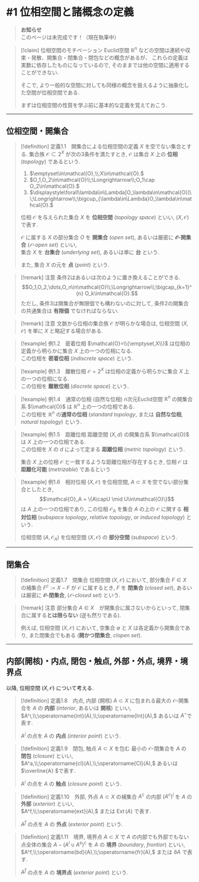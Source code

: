 # #1 位相空間と諸概念の定義

> **お知らせ**  
> このページは未完成です！（現在執筆中）

> [!claim] 位相空間のモチベーション
> Euclid空間 $\mathbb{R}^n$ などの空間は連続や収束・発散、開集合・閉集合・閉包などの概念があるが、
> これらの定義は実数に依存したものになっているので, そのままでは他の空間に適用することができない.  
> 
> そこで, より一般的な空間に対しても同様の概念を扱えるように抽象化した空間が位相空間である.
> 
> まずは位相空間の性質を学ぶ前に基本的な定義を覚えておこう.

---

## 位相空間・開集合

> [!definition] 定義1.1&emsp;開集合による位相空間の定義
> $X$ を空でない集合とする.
> 集合族 $\mathcal{O}\subset 2^X$ が次の3条件を満たすとき, $\mathcal{O}$ は集合 $X$ 上の **位相** (*topology*) であるという.
>
> 1. $\emptyset\in\mathcal{O},\\;X\in\mathcal{O}.$
> 1. $O_1,O_2\in\mathcal{O}\\;\Longrightarrow\\;O_1\cap O_2\in\mathcal{O}.$
> 1. $\displaystyle\forall\lambda\in\Lambda[O_\lambda\in\mathcal{O}]\\;\Longrightarrow\\;\bigcup_{\lambda\in\Lambda}O_\lambda\in\mathcal{O}.$
>
> 位相 $\mathcal{O}$ を与えられた集合 $X$  を **位相空間** (*topology space*) といい, $(X, \mathcal{O})$ で表す.
>
> $\mathcal{O}$ に属する $X$ の部分集合 $O$ を **開集合** (*open set*), あるいは厳密に **$\mathcal{O}$-開集合** (*$\mathcal{O}$-open set*) といい,  
> 集合 $X$ を **台集合** (*underlying set*), あるいは単に **台** という.  
>
> また, 集合 $X$ の元を **点** (*point*) という.

> [!remark] 注意
> 条件2はあるいは次のように置き換えることができる.
> $$O_1,O_2,\dots,O_n\in\mathcal{O}\\;\Longrightarrow\\;\bigcap_{k=1}^{n} O_k\in\mathcal{O}.$$
> ただし, 条件3は開集合が無限個でも構わないのに対して, 条件2の開集合の共通集合は **有限個** でなければならない.

> [!remark] 注意
> 文脈から位相の集合族 $\mathcal{O}$ が明らかな場合は, 位相空間 $(X,\mathcal{O})$ を単に $X$ と略記する場合がある.


> [!example] 例1.2&emsp;密着位相
> $\mathcal{O}=\\{\emptyset,X\\}$ は位相の定義から明らかに集合 $X$ 上の一つの位相になる.  
> この位相を **密着位相** (*indiscrete space*) という.

> [!example] 例1.3&emsp;離散位相
> $\mathcal{O}=2^X$ は位相の定義から明らかに集合 $X$ 上の一つの位相になる.  
> この位相を **離散位相** (*discrete space*) という.

> [!example] 例1.4&emsp;通常の位相 (自然な位相)
> $n$次元Euclid空間 $\mathbb{R}^n$ の開集合系 $\\mathcal{O}$ は $\mathbb{R}^n$ 上の一つの位相である.  
> この位相を $\mathbb{R}^n$ の**通常の位相** (*standard topology*, または **自然な位相**, *natural topology*) という.

> [!example] 例1.5&emsp;距離位相
> 距離空間 $(X, d)$ の開集合系 $\\mathcal{O}$ は $X$ 上の一つの位相である.  
> この位相を $X$ の $d$ によって定まる **距離位相** (*metric topology*) という.
>
> 集合 $X$ 上の位相 $\mathcal{O}$ と一致するような距離位相が存在するとき, 位相 $\mathcal{O}$ は **距離化可能** (*metrizable*) であるという

> [!example] 例1.6&emsp;相対位相
> $(X,\mathcal{O})$ を位相空間, $A\subset X$ を空でない部分集合としたとき, 
> $$\mathcal{O}_A = \{A\capU \mid U\in\mathcal{O}\}$$
> は $A$ 上の一つの位相であり, この位相 $\mathcal{O}_A$ を集合 $A$ の上の $\mathcal{O}$ に関する **相対位相** (*subspace topology*, *relative topology*, or *induced topology*) という.
> 
> 位相空間 $(A, \mathcal{O}_A)$ を位相空間 $(X, \mathcal{O})$ の **部分空間** (*subspace*) という.

---

## 閉集合

> [!definition] 定義1.7&emsp;閉集合
> 位相空間 $(X, \mathcal{O})$ において, 部分集合 $F\in X$ の補集合 $F^c:=X-F$ が $\mathcal{O}$ に属するとき, 
> $F$ を **閉集合** (*closed set*), あるいは厳密に **$\mathcal{O}$-閉集合**, (*$\mathcal{O}$-closed set*) という.

> [!remark] 注意
> 部分集合 $A\in X$&emsp;が開集合に属さないからといって, 閉集合に属する**とは限らない** (逆も然りである).
> 
> 例えば, 位相空間 $(X, \mathcal{O})$ において, 空集合 $\emptyset$ と $X$ は各定義から開集合であり, また閉集合でもある (**開かつ閉集合**, *clopen set*).


---

##  内部(開核)・内点, 閉包・触点, 外部・外点, 境界・境界点

以降, 位相空間 $(X,\mathcal{O})$ について考える.

> [!definition] 定義1.8&emsp;内点, 内部 (開核)
> $A\subset X$ に包まれる最大の $\mathcal{O}$-開集合を $A$ の **内部** (*interior*, あるいは **開核**) といい,
> $A^i,\\;\operatorname{int}(A),\\;\operatorname{Int}(A),$  あるいは $A^\circ$で表す.  
> 
> $A^i$ の点を $A$ の **内点** (*interior point*) という.

> [!definition] 定義1.9&emsp;閉包, 触点
> $A\subset X$ を包む 最小の $\mathcal{O}$-閉集合を $A$ の **閉包** (*closure*) といい,  
> $A^a,\\;\operatorname{cl}(A),\\;\operatorname{Cl}(A),$ あるいは $\overline{A} $で表す.
>   
> $A^i$ の点を $A$ の **触点** (*closure point*) という.

> [!definition] 定義1.10&emsp;外部, 外点
> $A\subset X$ の補集合 $A^c$ の内部 $(A^c)^i$ を $A$ の **外部** (*exterior*) といい,   
> $A^f,\\;\operatorname{ext}(A),$ または $\operatorname{Ext}(A)$ で表す.
>  
> $A^f$ の点を $A$ の **外点** (*exterior point*) という.

> [!definition] 定義1.11&emsp;境界, 境界点
> $A\subset X$ で $A$ の内部でも外部でもない点全体の集合 $A-(A^i\cup A^e)^c$ を $A$ の **境界** (*boundary*, *frontior*) といい,  
> $A^f,\\;\operatorname{bd}(A),\\;\operatorname{fr}(A),$ または $\partial A$ で表す.
>  
> $A^f$ の点を $A$ の **境界点** (*exterior point*) という.